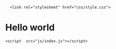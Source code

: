 <!DOCTYPE html>
<html lang="en" >

<head>
  <meta charset="UTF-8">
  <title>Intro Text</title>
  <script src="https://cdnjs.cloudflare.com/ajax/libs/modernizr/2.8.3/modernizr.min.js" type="text/javascript"></script>


  
  
      <link rel="stylesheet" href="css/style.css">

  
</head>

<body>

  <div class="intro-text" id="intro-text">
	  <h1>Hello world</h1>
			</div>
  <script src='http://cdnjs.cloudflare.com/ajax/libs/jquery/2.1.3/jquery.min.js'></script>
<script src='https://cdnjs.cloudflare.com/ajax/libs/lettering.js/0.6.1/jquery.lettering.min.js'></script>

  

    <script  src="js/index.js"></script>




</body>

</html>

